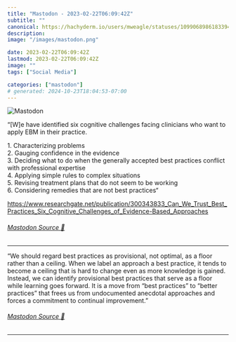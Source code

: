 ```yaml
---
title: "Mastodon - 2023-02-22T06:09:42Z"
subtitle: ""
canonical: https://hachyderm.io/users/mweagle/statuses/109906898618339454
description:
image: "/images/mastodon.png"

date: 2023-02-22T06:09:42Z
lastmod: 2023-02-22T06:09:42Z
image: ""
tags: ["Social Media"]

categories: ["mastodon"]
# generated: 2024-10-23T18:04:53-07:00
---
```

![Mastodon](/images/mastodon.png)

<p>“[W]e have identified six cognitive challenges facing clinicians who want to apply EBM in their practice.</p><p>1. Characterizing problems<br />2. Gauging confidence in the evidence<br />3. Deciding what to do when the generally accepted best practices conflict with professional expertise<br />4. Applying simple rules to complex situations<br />5. Revising treatment plans that do not seem to be working<br />6. Considering remedies that are not best practices“</p><p><a href="https://www.researchgate.net/publication/300343833_Can_We_Trust_Best_Practices_Six_Cognitive_Challenges_of_Evidence-Based_Approaches" target="_blank" rel="nofollow noopener noreferrer" translate="no"><span class="invisible">https://www.</span><span class="ellipsis">researchgate.net/publication/3</span><span class="invisible">00343833_Can_We_Trust_Best_Practices_Six_Cognitive_Challenges_of_Evidence-Based_Approaches</span></a></p>


###### [Mastodon Source 🐘](https://hachyderm.io/@mweagle/109906898618339454)

___

<p>“We should regard best practices as provisional, not optimal, as a floor rather than a ceiling. When we label an approach a best practice, it tends to become a ceiling that is hard to change even as more knowledge is gained. Instead, we can identify provisional best practices that serve as a floor while learning goes forward. It is a move from “best practices” to “better practices” that frees us from undocumented anecdotal approaches and forces a commitment to continual improvement.”</p>


###### [Mastodon Source 🐘](https://hachyderm.io/@mweagle/109906901185886945)

___
